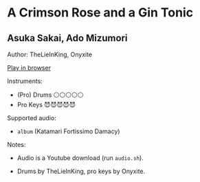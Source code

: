 # A Crimson Rose and a Gin Tonic

## Asuka Sakai, Ado Mizumori

Author: TheLieInKing, Onyxite

[Play in browser](http://pages.cs.wisc.edu/~tolly/customs/?title=a-crimson-rose-and-a-gin-tonic&artist=other)

Instruments:

  * (Pro) Drums ⚪️⚪️⚪️⚪️⚪️
  * Pro Keys 😈😈😈😈😈

Supported audio:

  * `album` (Katamari Fortissimo Damacy)

Notes:

  * Audio is a Youtube download (run `audio.sh`).

  * Drums by TheLieInKing, pro keys by Onyxite.

